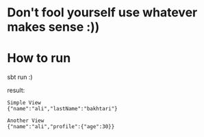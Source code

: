 Don't fool yourself use whatever makes sense :))
============================================
How to run
==========

sbt run 
:)

result: 
```
Simple View
{"name":"ali","lastName":"bakhtari"}
```
```
Another View
{"name":"ali","profile":{"age":30}}
```